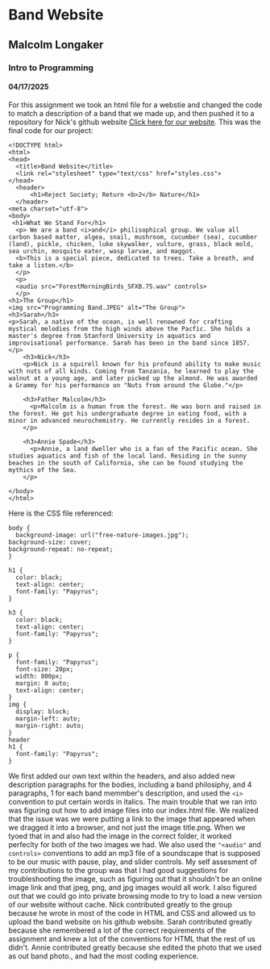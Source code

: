 # Band Website
## Malcolm Longaker
### Intro to Programming
#### 04/17/2025
For this assignment we took an html file for a webstie and changed the code to match a description of a band that we made up, and then pushed it to a repository for Nick's github website [Click here for our website](https://nickreinert.github.io/). This was the final code for our project: 
```
<!DOCTYPE html>
<html>
<head>
  <title>Band Website</title>
  <link rel="stylesheet" type="text/css" href="styles.css">
</head>
  <header>
      <h1>Reject Society; Return <b>2</b> Nature</h1>
  </header>
<meta charset="utf-8">
<body>
 <h1>What We Stand For</h1>
  <p> We are a band <i>and</i> philisophical group. We value all carbon based matter, algea, snail, mushroom, cucumber (sea), cucumber (land), pickle, chicken, luke skywalker, vulture, grass, black mold, sea urchin, mosquito eater, wasp larvae, and maggot.
  <b>This is a special piece, dedicated to trees. Take a breath, and take a listen.</b>
  </p>
  <p>
  <audio src="ForestMorningBirds_SFXB.75.wav" controls>
  </p>
<h1>The Group</h1>
<img src="Programming Band.JPEG" alt="The Group">
<h3>Sarah</h3>
<p>Sarah, a native of the ocean, is well renowned for crafting mystical melodies from the high winds above the Pacfic. She holds a master's degree from Stanford University in aquatics and improvisational performance. Sarah has been in the band since 1857. 
</p>
    <h3>Nick</h3>
    <p>Nick is a squirell known for his profound ability to make music with nuts of all kinds. Coming from Tanzania, he learned to play the walnut at a young age, and later picked up the almond. He was awarded a Grammy for his performance on "Nuts from around the Globe."</p>

    <h3>Father Malcolm</h3>
      <p>Malcolm is a human from the forest. He was born and raised in the forest. He got his undergraduate degree in eating food, with a minor in advanced neurochemistry. He currently resides in a forest.
    </p>
	
    <h3>Annie Spade</h3>
      <p>Annie, a land dweller who is a fan of the Pacific ocean. She studies aquatics and fish of the local land. Residing in the sunny beaches in the south of California, she can be found studying the mythics of the Sea.
    </p>

</body>
</html>
``` 
Here is the CSS file referenced: 
```
body {
  background-image: url("free-nature-images.jpg");
background-size: cover;
background-repeat: no-repeat;
}

h1 {
  color: black;
  text-align: center;
  font-family: "Papyrus";
}

h3 {
  color: black;
  text-align: center;
  font-family: "Papyrus";
}

p {
  font-family: "Papyrus";
  font-size: 20px;
  width: 800px;
  margin: 0 auto;
  text-align: center;
}
img {
  display: block;
  margin-left: auto;
  margin-right: auto;
}
header
h1 {
  font-family: "Papyrus";
}
```

We first added our own text within the headers, and also added new description paragraphs for the bodies, including a band philosiphy, and 4 paragraphs, 1 for each band memmber's description, and used the `<i>` convention to put certain words in italics. The main trouble that we ran into was figuring out how to add image files into our index.html file. We realized that the issue was we were putting a link to the image that appeared when we dragged it into a browser, and not just the image title.png. When we tyoed that in and also had the image in the correct folder, it worked perfeclty for both of the two images we had. We also used the `"<audio"` and `controls>` conventions to add an mp3 file of a soundscape that is supposed to be our music with pause, play, and slider controls. My self assesment of my contributions to the group was that I had good suggestions for troubleshooting the image, such as figuring out that it shouldn't be an online image link and that jpeg, png, and jpg images would all work. I also figured out that we could go into private browsing mode to try to load a new version of our website without cache. Nick contributed greatly to the group because he wrote in most of the code in HTML and CSS and allowed us to upload the band website on his github website. Sarah contributed greatly because she remembered a lot of the correct requirements of the assignment and knew a lot of the conventions for HTML that the rest of us didn't. Annie contributed greatly because she edited the photo that we used as out band photo., and had the most coding experience.